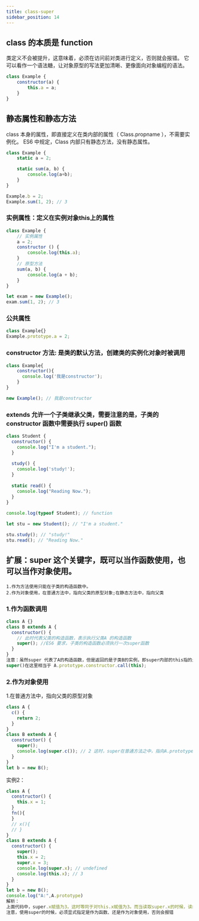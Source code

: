 ```yaml
---
title: class-super
sidebar_position: 14
---
```


##  class 的本质是 function
类定义不会被提升，这意味着，必须在访问前对类进行定义，否则就会报错。
它可以看作一个语法糖，让对象原型的写法更加清晰、更像面向对象编程的语法。
```js
class Example {
    constructor(a) {
        this.a = a;
    }
}
```

## 静态属性和静态方法
class 本身的属性，即直接定义在类内部的属性（ Class.propname ），不需要实例化。 ES6 中规定，Class 内部只有静态方法，没有静态属性。
```js
class Example {
    static a = 2;

    static sum(a, b) {
        console.log(a+b);
    }
}

Example.b = 2;
Example.sum(1, 2); // 3
```

### 实例属性：定义在实例对象this上的属性
```js
class Example {
    // 实例属性
    a = 2;
    constructor () {
        console.log(this.a);
    }
    // 原型方法
    sum(a, b) {
        console.log(a + b);
    }
}

let exam = new Example();
exam.sum(1, 2); // 3
```

### 公共属性
```js
class Example{}
Example.prototype.a = 2;
```

### constructor 方法: 是类的默认方法，创建类的实例化对象时被调用
```js
class Example{
    constructor(){
      console.log('我是constructor');
    }
}

new Example(); // 我是constructor
```

### extends 允许一个子类继承父类，需要注意的是，子类的constructor 函数中需要执行 super() 函数
```js
class Student {
  constructor() {
    console.log("I'm a student.");
  }
 
  study() {
    console.log('study!');
  }
 
  static read() {
    console.log("Reading Now.");
  }
}
 
console.log(typeof Student); // function

let stu = new Student(); // "I'm a student."

stu.study(); // "study!"
stu.read(); // "Reading Now."
```


## 扩展：super 这个关键字，既可以当作函数使用，也可以当作对象使用。
```
1.作为方法使用只能在子类的构造函数中。
2.作为对象使用，在普通方法中，指向父类的原型对象;在静态方法中，指向父类
```

### 1.作为函数调用
```js
class A {}
class B extends A {
  constructor() {
    // 此时代表父类的构造函数，表示执行父类A 的构造函数
    super(); //ES6 要求，子类的构造函数必须执行一次super函数
  }
}
注意：虽然super 代表了A的构造函数，但是返回的是子类B的实例，即super内部的this指的是B的实例。
super()在这里相当于 A.prototype.constructor.call(this);
```

### 2.作为对象使用
1.在普通方法中，指向父类的原型对象
```js
class A {
  c() {
    return 2;
  }
}
class B extends A {
  constructor() {
    super();
    console.log(super.c()); // 2 这时，super在普通方法之中，指向A.prototype，所以super.c()就相当于A.prototype.c()
  }
}
let b = new B();
```
实例2：
```js
class A {
  constructor() {
    this.x = 1;
  }
  fn(){
  }
  // x(){
  // }
}
class B extends A {
  constructor() {
    super();
    this.x = 2;
    super.x = 3;
    console.log(super.x); // undefined
    console.log(this.x); // 3
  }
}
let b = new B();
console.log("A:",A.prototype)
解析：
上面代码中，super.x赋值为3，这时等同于对this.x赋值为3。而当读取super.x的时候，读的是A.prototype.x，所以返回undefined。
注意，使用super的时候，必须显式指定是作为函数、还是作为对象使用，否则会报错
```

